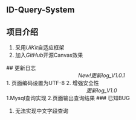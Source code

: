 ## ID-Query-System
## 项目介绍
<ol>
	<li>采用<i>UiKit</i>自适应框架</li>
	<li>加入<i>GitHub</i>开源Canvas效果</li>
</ol>
## 更新日志
<center><em><i>New!</i>更新log_V1.0.1</em></center>
1. 页面编码设置为UTF-8
2. 增强安全性
<center><em>更新log_V1.0</em></center>
1.Mysql查询实现
2.页面输出查询结果
### 已知BUG
<ol>
	<li>无法实现中文字段查询</li>
</ol>
